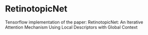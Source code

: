 # RetinotopicNet
Tensorflow implementation of the paper: RetinotopicNet: An Iterative Attention Mechanism Using Local Descriptors with Global Context

